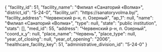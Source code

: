 {
    "facility_id": 51,
    "facility_name": "Филиал «Санаторий «Волма»",
    "district_id": "5-24-0",
    "facility_url": "https:\/\/sanatoryvolma.by\/",
    "facility_address": "Червенский р-н, п. Озерный",
    "ap_1": null,
    "name": "Филиал «Санаторий «Волма»",
    "type": null,
    "state": "public institution",
    "stats": [],
    "med_id": 55,
    "address": "Червенский р-н, п. Озерный",
    "coord_x_y": null,
    "place_name": "Червень",
    "place_type": null,
    "year_of_closing": null,
    "year_of_opening": "2006",
    "healthcare_facility_key": 51,
    "administrative_division_id": "5-24-0"
}